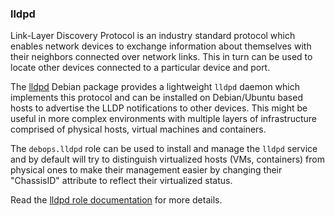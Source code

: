 ### lldpd

Link-Layer Discovery Protocol is an industry standard protocol which
enables network devices to exchange information about themselves with
their neighbors connected over network links. This in turn can be used
to locate other devices connected to a particular device and port.

The [lldpd](https://packages.debian.org/stable/lldpd) Debian package
provides a lightweight `lldpd` daemon which implements this protocol and
can be installed on Debian/Ubuntu based hosts to advertise the LLDP
notifications to other devices. This might be useful in more complex
environments with multiple layers of infrastructure comprised of
physical hosts, virtual machines and containers.

The `debops.lldpd` role can be used to install and manage the `lldpd`
service and by default will try to distinguish virtualized hosts (VMs,
containers) from physical ones to make their management easier by
changing their "ChassisID" attribute to reflect their virtualized
status.

Read the [lldpd role documentation](https://docs.debops.org/en/stable-3.0/ansible/roles/lldpd/) for more details.
